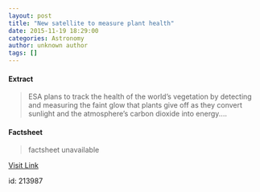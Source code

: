 ```yaml
---
layout: post
title: "New satellite to measure plant health"
date: 2015-11-19 18:29:00
categories: Astronomy
author: unknown author
tags: []
---
```



#### Extract
>ESA plans to track the health of the world’s vegetation by detecting and measuring the faint glow that plants give off as they convert sunlight and the atmosphere’s carbon dioxide into energy....

#### Factsheet
>factsheet unavailable

[Visit Link](http://www.esa.int/Our_Activities/Observing_the_Earth/New_satellite_to_measure_plant_health)

id:  213987


